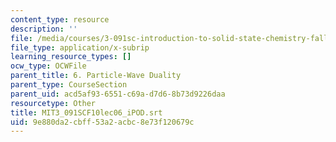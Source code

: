 ```yaml
---
content_type: resource
description: ''
file: /media/courses/3-091sc-introduction-to-solid-state-chemistry-fall-2010/9e880da2cbff53a2acbc8e73f120679c_MIT3_091SCF10lec06_iPOD.vtt
file_type: application/x-subrip
learning_resource_types: []
ocw_type: OCWFile
parent_title: 6. Particle-Wave Duality
parent_type: CourseSection
parent_uid: acd5af93-6551-c69a-d7d6-8b73d9226daa
resourcetype: Other
title: MIT3_091SCF10lec06_iPOD.srt
uid: 9e880da2-cbff-53a2-acbc-8e73f120679c
---
```

